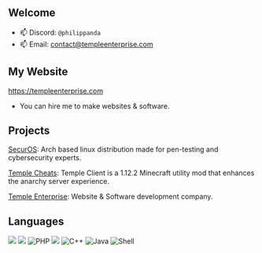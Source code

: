 ## Welcome

- 📫 Discord: ```@philippanda```
- 📫 Email: contact@templeenterprise.com

## My Website
https://templeenterprise.com 
- You can hire me to make websites & software.

## Projects
[SecurOS](https://securos.org): Arch based linux distribution made for pen-testing and cybersecurity experts.

[Temple Cheats](https://templecheats.xyz): Temple Client is a 1.12.2 Minecraft utility mod that enhances the anarchy server experience.

[Temple Enterprise](https://templeenterprise.com): Website & Software development company.

## Languages
![](https://img.shields.io/badge/HTML-239120?style=for-the-badge&logo=html5&logoColor=white)
![](https://img.shields.io/badge/CSS-239120?&style=for-the-badge&logo=css3&logoColor=white)
![PHP](https://img.shields.io/badge/php-%23777BB4.svg?style=for-the-badge&logo=php&logoColor=white)
![](https://img.shields.io/badge/JavaScript-323330?style=for-the-badge&logo=javascript&logoColor=F7DF1E)
![C++](https://img.shields.io/badge/c++-%2300599C.svg?style=for-the-badge&logo=c%2B%2B&logoColor=white)
![Java](https://img.shields.io/badge/java-%23ED8B00.svg?style=for-the-badge&logo=openjdk&logoColor=white)
![Shell](https://img.shields.io/badge/Shell_Script-121011?style=for-the-badge&logo=gnu-bash&logoColor=white)

